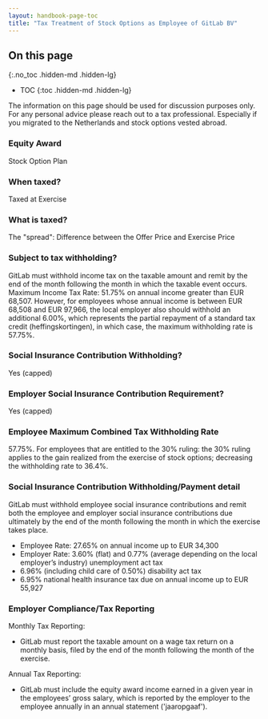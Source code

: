 ```yaml
---
layout: handbook-page-toc
title: "Tax Treatment of Stock Options as Employee of GitLab BV"
---
```


## On this page
{:.no_toc .hidden-md .hidden-lg}

- TOC
{:toc .hidden-md .hidden-lg}

The information on this page should be used for discussion purposes only. For any personal advice please reach out to a tax professional. Especially if you migrated to the Netherlands and stock options vested abroad.

### Equity Award
Stock Option Plan

### When taxed?
Taxed at Exercise

### What is taxed?
The "spread": Difference between the Offer Price and Exercise Price 

### Subject to tax withholding?
GitLab must withhold income tax on the taxable amount and remit by the end of the month following the month in which the taxable event occurs. Maximum Income Tax Rate: 51.75% on annual income greater than EUR 68,507. However, for employees whose annual income is between EUR 68,508 and EUR 97,966, the local employer also should withhold an additional 6.00%, which represents the partial repayment of a standard tax credit (heffingskortingen), in which case, the maximum withholding rate is 57.75%.

### Social Insurance Contribution Withholding?
Yes (capped)

### Employer Social Insurance Contribution Requirement?
Yes (capped)

### Employee Maximum Combined Tax Withholding Rate
57.75%. For employees that are entitled to the 30% ruling: the 30% ruling applies to the gain realized from the exercise of stock options; decreasing the withholding rate to 36.4%.

### Social Insurance Contribution Withholding/Payment detail
GitLab must withhold employee social insurance contributions and remit both the employee and employer social insurance contributions due ultimately by the end of the month following the month in which the exercise takes place.

- Employee Rate: 27.65% on annual income up to EUR 34,300
- Employer Rate: 3.60% (flat) and 0.77% (average depending on the local employer’s industry) unemployment act tax
- 6.96% (including child care of 0.50%) disability act tax
- 6.95% national health insurance tax due on annual income up to EUR 55,927

### Employer Compliance/Tax Reporting
Monthly Tax Reporting:
- GitLab must report the taxable amount on a wage tax return on a monthly basis, filed by the end of the month following the month of the exercise.

Annual Tax Reporting:
- GitLab must include the equity award income earned in a given year in the employees’ gross salary, which is reported by the employer to the employee annually in an annual statement ('jaaropgaaf').
